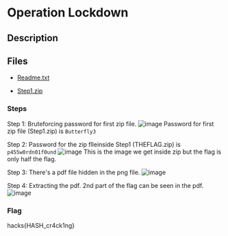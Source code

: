 # Operation Lockdown

## Description



## Files

* [Readme.txt](<files/Readme.txt>)

* [Step1.zip](<files/Step1.zip>)

### Steps

Step 1: Bruteforcing password for first zip file.
![image](https://github.com/user-attachments/assets/122c763e-d35d-4639-b5f0-5915965e2ee7)
Password for first zip file (Step1.zip) is `Butterfly3`

Step 2: Password for the zip flleinside Step1 (THEFLAG.zip) is `p455w0rdn01f0und`
![image](https://github.com/user-attachments/assets/0f240f55-3fde-474d-a668-400bedcb1149)
This is the image we get inside zip but the flag is only half the flag.

Step 3: There's a pdf file hidden in the png file.
![image](https://github.com/user-attachments/assets/6d554e72-308e-453f-9bfa-4b0ae77f1b2b)

Step 4: Extracting the pdf. 2nd part of the flag can be seen in the pdf. 
![image](https://github.com/user-attachments/assets/1ae4e073-9a6e-43df-ad3e-986cf619caad)

### Flag
hacks{HASH_cr4ck1ng}
